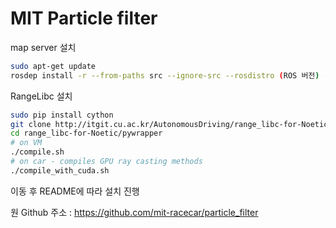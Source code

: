 # MIT Particle filter

map server 설치

```bash
sudo apt-get update
rosdep install -r --from-paths src --ignore-src --rosdistro (ROS 버전) -y
```

RangeLibc 설치
```bash
sudo pip install cython
git clone http://itgit.cu.ac.kr/AutonomousDriving/range_libc-for-Noetic
cd range_libc-for-Noetic/pywrapper
# on VM
./compile.sh
# on car - compiles GPU ray casting methods
./compile_with_cuda.sh
```
이동 후 README에 따라 설치 진행

원 Github 주소 : https://github.com/mit-racecar/particle_filter

